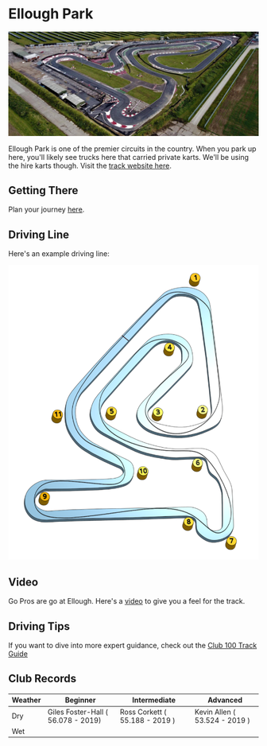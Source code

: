 # Ellough Park

![Aerial View](images/ElloughPark-AerialView.jpg)

Ellough Park is one of the premier circuits in the country. When you park up here, you'll likely see trucks here that carried private karts. We'll be using the hire karts though. Visit the [track website here](http://www.elloughpark.co.uk/).

## Getting There

Plan your journey [here](https://www.google.com/maps/place/Ellough+Park+Kart+Circuit/@52.4351371,1.6018921,17.5z/data=!4m13!1m7!3m6!1s0x47da1e7516df2eb3:0x47cbc48f7c3dfc3a!2sBeccles+NR34+7XD,+UK!3b1!8m2!3d52.4351306!4d1.6021515!3m4!1s0x47d9f60e3c2ec8ef:0x156dce0dbaf4d6a0!8m2!3d52.4347496!4d1.6016709?hl=en-US).

## Driving Line

Here's an example driving line:

![Driving Line](images/ElloughPark-DrivingLine.png)

## Video

Go Pros are go at Ellough. Here's a [video](https://www.youtube.com/watch?v=bN9HLw7i2DU) to give you a feel for the track.

## Driving Tips

If you want to dive into more expert guidance, check out the [Club 100 Track Guide](https://club100.co.uk/circuit-guide/ellough-park-bite-size-track-guide/)

## Club Records

| Weather | Beginner | Intermediate | Advanced |
|---      |---       |---           |---       |
| Dry     | Giles Foster-Hall ( 56.078 - 2019) | Ross Corkett ( 55.188 - 2019 ) | Kevin Allen ( 53.524 - 2019 ) |
| Wet     |          |              |          |
